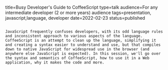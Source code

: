 title=Busy Developer's Guide   to CoffeeScript
type=talk
audience=For any intermediate developer (2 or more years) audience
tags=presentation, javascript,language, developer
date=2022-02-23
status=published
~~~~~~

JavaScript frequently confuses developers, with its odd language rules and inconsistent approach to various aspects of the language. CoffeeScript is an attempt to clean up the language, simplifying it and creating a syntax easier to understand and use, but that compiles down to native JavaScript for widespread use in the browser (and anywhere else JavaScript is expected). In this session, we'll go over the syntax and semantics of CoffeeScript, how to use it in a Web application, why it makes the code and more.
    
